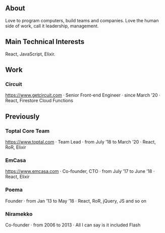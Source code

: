 ## About

Love to program computers, build teams and companies. Love the human side of work, call it leadership, management.

## Main Technical Interests

React, JavaScript, Elixir.

## Work

### Circuit

https://www.getcircuit.com · Senior Front-end Engineer · since March ’20 · React, Firestore Cloud Functions

## Previously

### Toptal Core Team

https://www.toptal.com · Team Lead · from July ’18 to March ’20 · React, RoR, Elixir

### EmCasa

https://www.emcasa.com · Co-founder, CTO · from July ’17 to June ’18 · React, Elixir

### Poema

Founder · from Jan ’13 to May ’18 · React, RoR, jQuery, JS and so on

### Niramekko

Co-founder · from 2006 to 2013 · All I can say is it included Flash

